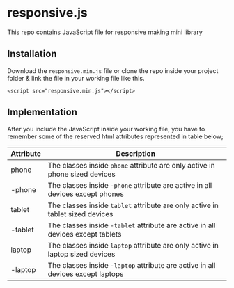 # responsive.js
This repo contains JavaScript file for responsive making mini library

## Installation
Download the `responsive.min.js` file or clone the repo inside your project folder & link the file in your working file like this.
```
<script src="responsive.min.js"></script>
```

## Implementation
After you include the JavaScript inside your working file, you have to remember some of the reserved html attributes represented in table below;

| Attribute  | Description |
| ---------- | ----------- |
| phone      | The classes inside `phone` attribute are only active in phone sized devices     |
| -phone     | The classes inside `-phone` attribute are active in all devices except phones   |
| tablet     | The classes inside `tablet` attribute are only active in tablet sized devices   |
| -tablet    | The classes inside `-tablet` attribute are active in all devices except tablets |
| laptop     | The classes inside `laptop` attribute are only active in laptop sized devices   |
| -laptop    | The classes inside `-laptop` attribute are active in all devices except laptops |

